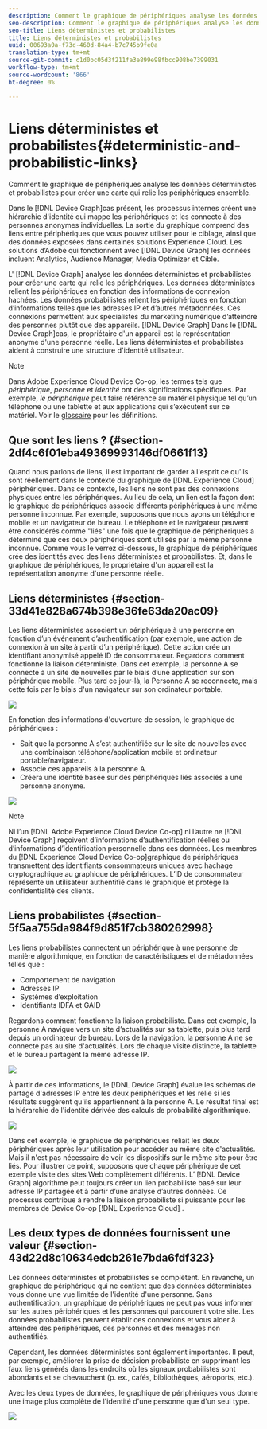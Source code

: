 ```yaml
---
description: Comment le graphique de périphériques analyse les données déterministes et probabilistes pour créer une carte qui relie les périphériques ensemble.
seo-description: Comment le graphique de périphériques analyse les données déterministes et probabilistes pour créer une carte qui relie les périphériques ensemble.
seo-title: Liens déterministes et probabilistes
title: Liens déterministes et probabilistes
uuid: 00693a0a-f73d-460d-84a4-b7c745b9fe0a
translation-type: tm+mt
source-git-commit: c1d0bc05d3f211fa3e899e98fbcc908be7399031
workflow-type: tm+mt
source-wordcount: '866'
ht-degree: 0%

---
```



# Liens déterministes et probabilistes{#deterministic-and-probabilistic-links}

Comment le graphique de périphériques analyse les données déterministes et probabilistes pour créer une carte qui relie les périphériques ensemble.

Dans le [!DNL Device Graph]cas présent, les processus internes créent une hiérarchie d&#39;identité qui mappe les périphériques et les connecte à des personnes anonymes individuelles. La sortie du graphique comprend des liens entre périphériques que vous pouvez utiliser pour le ciblage, ainsi que des données exposées dans certaines solutions Experience Cloud. Les solutions d’Adobe qui fonctionnent avec [!DNL Device Graph] les données incluent Analytics, Audience Manager, Media Optimizer et Cible.

L&#39; [!DNL Device Graph] analyse les données déterministes et probabilistes pour créer une carte qui relie les périphériques. Les données déterministes relient les périphériques en fonction des informations de connexion hachées. Les données probabilistes relient les périphériques en fonction d’informations telles que les adresses IP et d’autres métadonnées. Ces connexions permettent aux spécialistes du marketing numérique d’atteindre des personnes plutôt que des appareils. [!DNL Device Graph] Dans le [!DNL Device Graph]cas, le propriétaire d&#39;un appareil est la représentation anonyme d&#39;une personne réelle. Les liens déterministes et probabilistes aident à construire une structure d&#39;identité utilisateur.

>[!NOTE]
>
>Dans Adobe Experience Cloud Device Co-op, les termes tels que *périphérique*, *personne* et *identité* ont des significations spécifiques. Par exemple, *le périphérique* peut faire référence au matériel physique tel qu’un téléphone ou une tablette et aux applications qui s’exécutent sur ce matériel. Voir le [glossaire](../glossary.md#glossgroup-0f47d7fbd76c4759801f565f341a386c) pour les définitions.

## Que sont les liens ? {#section-2df4c6f01eba49369993146df0661f13}

Quand nous parlons de liens, il est important de garder à l&#39;esprit ce qu&#39;ils sont réellement dans le contexte du graphique de [!DNL Experience Cloud] périphériques. Dans ce contexte, les liens ne sont pas des connexions physiques entre les périphériques. Au lieu de cela, un lien est la façon dont le graphique de périphériques associe différents périphériques à une même personne inconnue. Par exemple, supposons que nous ayons un téléphone mobile et un navigateur de bureau. Le téléphone et le navigateur peuvent être considérés comme &quot;liés&quot; une fois que le graphique de périphériques a déterminé que ces deux périphériques sont utilisés par la même personne inconnue. Comme vous le verrez ci-dessous, le graphique de périphériques crée des identités avec des liens déterministes et probabilistes. Et, dans le graphique de périphériques, le propriétaire d&#39;un appareil est la représentation anonyme d&#39;une personne réelle.

## Liens déterministes {#section-33d41e828a674b398e36fe63da20ac09}

Les liens déterministes associent un périphérique à une personne en fonction d’un événement d’authentification (par exemple, une action de connexion à un site à partir d’un périphérique). Cette action crée un identifiant anonymisé appelé ID de consommateur. Regardons comment fonctionne la liaison déterministe. Dans cet exemple, la personne A se connecte à un site de nouvelles par le biais d’une application sur son périphérique mobile. Plus tard ce jour-là, la Personne A se reconnecte, mais cette fois par le biais d&#39;un navigateur sur son ordinateur portable.

![](assets/link1.png)

En fonction des informations d&#39;ouverture de session, le graphique de périphériques :

* Sait que la personne A s’est authentifiée sur le site de nouvelles avec une combinaison téléphone/application mobile et ordinateur portable/navigateur.
* Associe ces appareils à la personne A.
* Créera une identité basée sur des périphériques liés associés à une personne anonyme.

![](assets/link2.png)

>[!NOTE]
>
>Ni l’un [!DNL Adobe Experience Cloud Device Co-op] ni l’autre ne [!DNL Device Graph] reçoivent d’informations d’authentification réelles ou d’informations d’identification personnelle dans ces données. Les membres du [!DNL Experience Cloud Device Co-op]graphique de périphériques transmettent des identifiants consommateurs uniques avec hachage cryptographique au graphique de périphériques. L’ID de consommateur représente un utilisateur authentifié dans le graphique et protège la confidentialité des clients.

## Liens probabilistes {#section-5f5aa755da984f9d851f7cb380262998}

Les liens probabilistes connectent un périphérique à une personne de manière algorithmique, en fonction de caractéristiques et de métadonnées telles que :

* Comportement de navigation
* Adresses IP
* Systèmes d’exploitation
* Identifiants IDFA et GAID

Regardons comment fonctionne la liaison probabiliste. Dans cet exemple, la personne A navigue vers un site d’actualités sur sa tablette, puis plus tard depuis un ordinateur de bureau. Lors de la navigation, la personne A ne se connecte pas au site d&#39;actualités. Lors de chaque visite distincte, la tablette et le bureau partagent la même adresse IP.

![](assets/link3.png)

À partir de ces informations, le [!DNL Device Graph] évalue les schémas de partage d&#39;adresses IP entre les deux périphériques et les relie si les résultats suggèrent qu&#39;ils appartiennent à la personne A. Le résultat final est la hiérarchie de l&#39;identité dérivée des calculs de probabilité algorithmique.

![](assets/link4.png)

Dans cet exemple, le graphique de périphériques reliait les deux périphériques après leur utilisation pour accéder au même site d&#39;actualités. Mais il n&#39;est pas nécessaire de voir les dispositifs sur le même site pour être liés. Pour illustrer ce point, supposons que chaque périphérique de cet exemple visite des sites Web complètement différents. L’ [!DNL Device Graph] algorithme peut toujours créer un lien probabiliste basé sur leur adresse IP partagée et à partir d’une analyse d’autres données. Ce processus contribue à rendre la liaison probabiliste si puissante pour les membres de Device Co-op [!DNL Experience Cloud] .

## Les deux types de données fournissent une valeur {#section-43d22d8c10634edcb261e7bda6fdf323}

Les données déterministes et probabilistes se complètent. En revanche, un graphique de périphérique qui ne contient que des données déterministes vous donne une vue limitée de l&#39;identité d&#39;une personne. Sans authentification, un graphique de périphériques ne peut pas vous informer sur les autres périphériques et les personnes qui parcourent votre site. Les données probabilistes peuvent établir ces connexions et vous aider à atteindre des périphériques, des personnes et des ménages non authentifiés.

Cependant, les données déterministes sont également importantes. Il peut, par exemple, améliorer la prise de décision probabiliste en supprimant les faux liens générés dans les endroits où les signaux probabilistes sont abondants et se chevauchent (p. ex., cafés, bibliothèques, aéroports, etc.).

Avec les deux types de données, le graphique de périphériques vous donne une image plus complète de l&#39;identité d&#39;une personne que d&#39;un seul type.

![](assets/link5.png)

